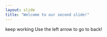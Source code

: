 ```yaml
---
layout: slide
title: "Welcome to our second slide!"
---
```

keep working
Use the left arrow to go to back!
